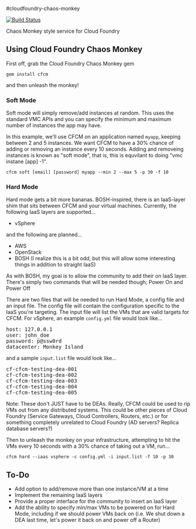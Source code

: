 #cloudfoundry-chaos-monkey

[![Build Status](https://secure.travis-ci.org/BrianMMcClain/cloudfoundry-chaos-monkey.png)](http://travis-ci.org/BrianMMcClain/cloudfoundry-chaos-monkey)

Chaos Monkey style service for Cloud Foundry

## Using Cloud Foundry Chaos Monkey

First off, grab the Cloud Foundry Chaos Monkey gem

```gem install cfcm```

and then unleash the monkey! 

### Soft Mode
Soft mode will simply remove/add instances at random. This uses the standard VMC APIs and you can specify the minimum and maximum number of instances the app may have.

In this example, we'll use CFCM on an application named `myapp`, keeping between 2 and 5 instances. We want CFCM to have a 30% chance of adding or removing an instance every 10 seconds. Adding and removeing instances is known as "soft mode", that is, this is equvilant to doing "vmc instane [app] -1".

```cfcm soft [email] [password] myapp --min 2 --max 5 -p 30 -f 10```

### Hard Mode

Hard mode gets a bit more bananas. BOSH-inspired, there is an IaaS-layer shim that sits between CFCM and your virtual machines. Currently, the following IaaS layers are supported...

- vSphere

and the following are planned...

- AWS
- OpenStack
- BOSH (I realize this is a bit odd, but this will allow some interesting things in addition to straight IaaS)

As with BOSH, my goal is to allow the community to add their on IaaS layer. There's simply two commands that will be needed though; Power On and Power Off

There are two files that will be needed to run Hard Mode, a config file and an input file. The config file will contain the configuration specific to the IaaS you're targeting. The input file will list the VMs that are valid targets for CFCM. For vSphere, an example ```config.yml``` file would look like...

<pre>
host: 127.0.0.1
user: john_doe
password: p@ssw0rd
datacenter: Monkey Island
</pre>

and a sample ```input.list``` file would look like...

<pre>
cf-cfcm-testing-dea-001
cf-cfcm-testing-dea-002
cf-cfcm-testing-dea-003
cf-cfcm-testing-dea-004
cf-cfcm-testing-dea-005
</pre>

Note: These don't JUST have to be DEAs. Really, CFCM could be used to rip VMs out from any distributed systems. This could be other pieces of Cloud Foundry (Service Gateways, Cloud Controllers, Routers, etc.) or for something completely unrelated to Cloud Foundry (AD servers? Replica database servers?)

Then to unleash the monkey on your infrastructure, attempting to hit the VMs every 10 seconds with a 30% chance of taking out a VM, run...

```cfcm hard --iaas vsphere -c config.yml -i input.list -f 10 -p 30```

## To-Do

- Add option to add/remove more than one instance/VM at a time
- Implement the remaining IaaS layers
- Provide a proper interface for the community to insert an IaaS layer
- Add the ability to specify min/max VMs to be powered on for Hard Mode, including if we should power VMs back on (i.e. We shut down a DEA last time, let's power it back on and power off a Router)
